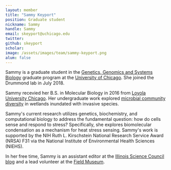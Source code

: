 ```yaml
---
layout: member
title: "Sammy Keyport"
position: Graduate student
nickname: Sammy
handle: Sammy
email: skeyport@uchicago.edu
twitter: 
github: skeyport
scholar: 
image: /assets/images/team/sammy-keyport.png
alum: false
---
```

Sammy is a graduate student in the [Genetics, Genomics and Systems Biology][1] graduate program at the [University of Chicago][2]. She joined the Drummond lab in July 2018. 

Sammy recevied her B.S. in  Molecular Biology in 2016 from [Loyola University Chicago]. Her undergraduate work explored [microbial community diversity] in wetlands inundated with invasive species. 

Sammy's current research utilizes genetics, biochemistry, and computational biology to address the fundamental question: how do cells sense and respond to stress? Specifically, she explores biomolecular condensation as a mechanism for heat stress sensing. Sammy's work is supported by the NIH Ruth L. Kirschstein National Research Service Award (NRSA) F31 via the National Institute of Environmental Health Sciences (NIEHS).

In her free time, Sammy is an assistant editor at the [Illinois Science Council blog] and a lead volunteer at the [Field Museum]. 


[1]: http://ggsb.uchicago.edu
[2]: http://www.uchicago.edu
[Loyola University Chicago]: https://www.luc.edu/
[microbial community diversity]: https://onlinelibrary.wiley.com/doi/full/10.1111/rec.12859
[Illinois Science Council blog]: https://www.illinoisscience.org/blog/
[Field Museum]: https://www.fieldmuseum.org/